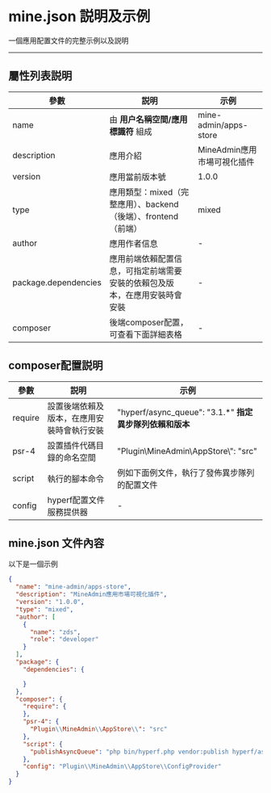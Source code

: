 # mine.json 説明及示例

一個應用配置文件的完整示例以及説明

---

## 屬性列表説明

| 參數                   | 説明                                    | 示例                    |
|----------------------|---------------------------------------|-----------------------|
| name                 | 由 **用户名稱空間/應用標識符** 組成                 | mine-admin/apps-store | 
| description          | 應用介紹                                  | MineAdmin應用市場可視化插件    |
| version              | 應用當前版本號                               | 1.0.0                 |
| type                 | 應用類型：mixed（完整應用）、backend（後端）、frontend（前端）      | mixed                |                                  | 1.0.0                 |
| author               | 應用作者信息                                | -                     |
| package.dependencies | 應用前端依賴配置信息，可指定前端需要安裝的依賴包及版本，在應用安裝時會安裝 | -                     |
| composer             | 後端composer配置，可查看下面詳細表格                | -                     |

## composer配置説明
| 參數       | 説明                    | 示例                                             |
|----------|-----------------------|------------------------------------------------|
| require  | 設置後端依賴及版本，在應用安裝時會執行安裝 | "hyperf/async_queue": "3.1.*"  **指定異步隊列依賴和版本** | 
| psr-4    | 設置插件代碼目錄的命名空間         | "Plugin\\MineAdmin\\AppStore\\": "src"         |
| script   | 執行的腳本命令               | 例如下面例文件，執行了發佈異步隊列的配置文件                         |
| config | hyperf配置文件服務提供器       | -                                              |

## mine.json 文件內容

以下是一個示例

```json  [mine.json]
{
  "name": "mine-admin/apps-store",
  "description": "MineAdmin應用市場可視化插件",
  "version": "1.0.0",
  "type": "mixed",
  "author": [
    {
      "name": "zds",
      "role": "developer"
    }
  ],
  "package": {
    "dependencies": {

    }
  },
  "composer": {
    "require": {
    },
    "psr-4": {
      "Plugin\\MineAdmin\\AppStore\\": "src"
    },
    "script": {
      "publishAsyncQueue": "php bin/hyperf.php vendor:publish hyperf/async-queue"
    },
    "config": "Plugin\\MineAdmin\\AppStore\\ConfigProvider"
  }
}
```